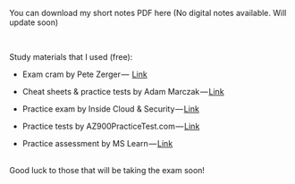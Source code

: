 You can download my short notes PDF here (No digital notes available. Will update soon)

<br>

Study materials that I used (free):

- Exam cram by Pete Zerger —  [Link](https://youtu.be/8n-kWJetQRk)

- Cheat sheets & practice tests by Adam Marczak — [Link](https://marczak.io/az-900)

- Practice exam by Inside Cloud & Security — [Link](https://insidethemicrosoftcloud.com/az900quiz)

- Practice tests by AZ900PracticeTest.com — [Link](https://az900practicetest.com)

- Practice assessment by MS Learn — [Link](https://learn.microsoft.com/en-us/credentials/certifications/azure-fundamentals/practice/assessment)

<br>
Good luck to those that will be taking the exam soon!
